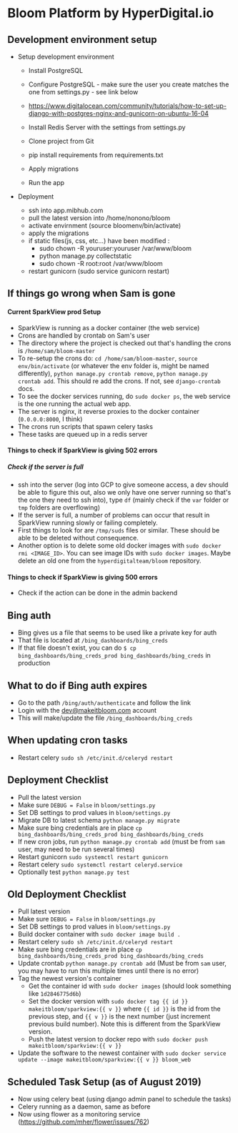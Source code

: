 # Bloom Platform by HyperDigital.io


## Development environment setup

- Setup development environment

  - Install PostgreSQL
  - Configure PostgreSQL - make sure the user you create matches the one from settings.py - see link below

  - https://www.digitalocean.com/community/tutorials/how-to-set-up-django-with-postgres-nginx-and-gunicorn-on-ubuntu-16-04
  - Install Redis Server with the settings from settings.py
  - Clone project from Git
  - pip install requirements from requirements.txt
  - Apply migrations
  - Run the app

- Deployment
  - ssh into app.mibhub.com
  - pull the latest version into /home/nonono/bloom
  - activate envirnment (source bloomenv/bin/activate)
  - apply the migrations
  - if static files(js, css, etc...) have been modified :
    - sudo chown -R youruser:youruser /var/www/bloom
    - python manage.py collectstatic
    - sudo chown -R root:root /var/www/bloom
  - restart gunicorn (sudo service gunicorn restart)

## If things go wrong when Sam is gone


#### Current SparkView prod Setup
 - SparkView is running as a docker container (the web service)
 - Crons are handled by crontab on Sam's user
 - The directory where the project is checked out that's handling the crons is `/home/sam/bloom-master`
 - To re-setup the crons do: `cd /home/sam/bloom-master`, `source env/bin/activate` (or whatever the env folder is, might be named differently), `python manage.py crontab remove`, `python manage.py crontab add`. This should re add the crons. If not, see `django-crontab` docs.
 - To see the docker services running, do `sudo docker ps`, the web service is the one running the actual web app.
 - The server is nginx, it reverse proxies to the docker container (`0.0.0.0:8000`, I think)
 - The crons run scripts that spawn celery tasks
 - These tasks are queued up in a redis server
 
 
#### Things to check if SparkView is giving 502 errors
 ##### Check if the server is full
  - ssh into the server (log into GCP to give someone access, a dev should be able to figure this out, also we only have one server running so that's the one they need to ssh into), type `df` (mainly check if the `var` folder or `tmp` folders are overflowing)
  - If the server is full, a number of problems can occur that result in SparkView running slowly or failing completely.
  - First things to look for are `/tmp/suds` files or similar. These should be able to be deleted without consequence.
  - Another option is to delete some old docker images with  `sudo docker rmi <IMAGE_ID>`. You can see image IDs with `sudo docker images`. Maybe delete an old one from the `hyperdigitalteam/bloom` repository.


#### Things to check if SparkView is giving 500 errors
 - Check if the action can be done in the admin backend
 
 
## Bing auth
 - Bing gives us a file that seems to be used like a private key for auth
 - That file is located at `/bing_dashboards/bing_creds`
 - If that file doesn't exist, you can do `$ cp bing_dashboards/bing_creds_prod bing_dashboards/bing_creds` in production
 
 
## What to do if Bing auth expires
 - Go to the path `/bing/auth/authenticate` and follow the link
 - Login with the dev@makeitbloom.com account
 - This will make/update the file `/bing_dashboards/bing_creds`
 
 
##  When updating cron tasks
 - Restart celery `sudo sh /etc/init.d/celeryd restart`
 
## Deployment Checklist
 - Pull the latest version
 - Make sure `DEBUG = False` in `bloom/settings.py`
 - Set DB settings to prod values in `bloom/settings.py` 
 - Migrate DB to latest schema `python manage.py migrate`
 - Make sure bing credentials are in place `cp bing_dashboards/bing_creds_prod bing_dashboards/bing_creds`
 - If new cron jobs, run `python manage.py crontab add` (must be from `sam` user, may need to be run several times)
 - Restart gunicorn `sudo systemctl restart gunicorn`
 - Restart celery `sudo systemctl restart celeryd.service`
 - Optionally test `python manage.py test`
 
## Old Deployment Checklist

 - Pull latest version
 - Make sure `DEBUG = False` in `bloom/settings.py`
 - Set DB settings to prod values in `bloom/settings.py`
 - Build docker container with `sudo docker image build .`
 - Restart celery `sudo sh /etc/init.d/celeryd restart`
 - Make sure bing credentials are in place `cp bing_dashboards/bing_creds_prod bing_dashboards/bing_creds`
 - Update crontab `python manage.py crontab add` (Must be from `sam` user, you may have to run this multiple times until there is no error)
 - Tag the newest version's container
   * Get the container id with `sudo docker images` (should look something like `1d2846775d6b`)
   * Set the docker version with `sudo docker tag {{ id }} makeitbloom/sparkview:{{ v }}` where `{{ id }}` is the id from the previous step, and `{{ v }}` is the next number (just increment previous build number). Note this is different from the SparkView version.
   * Push the latest version to docker repo with `sudo docker push makeitbloom/sparkview:{{ v }}`
 - Update the software to the newest container with `sudo docker service update --image makeitbloom/sparkview:{{ v }} bloom_web`
 
 
 ## Scheduled Task Setup (as of August 2019)
 
  - Now using celery beat (using django admin panel to schedule the tasks)
  - Celery running as a daemon, same as before
  - Now using flower as a monitoring service (https://github.com/mher/flower/issues/762)
